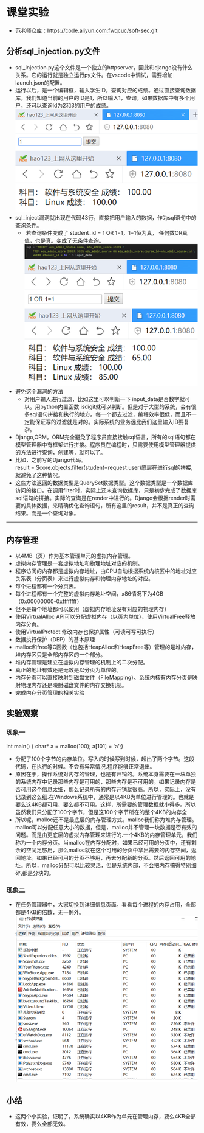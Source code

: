 # 课堂实验
* 范老师仓库：https://code.aliyun.com:fwqcuc/soft-sec.git
## 分析sql_injection.py文件
* sql_injection.py这个文件是一个独立的httpserver，因此和django没有什么关系。它的运行就是独立运行py文件。在vscode中调试，需要增加launch.json的配置。
* 运行以后，是一个编辑框，输入学生ID，查询对应的成绩。通过直接查询数据库，我们知道当前的用户的ID是1，所以输入1，查询。如果数据库中有多个用户，还可以查询Id为2和3的用户的成绩。  
![](images/1.png)   
![](images/2.png)   
* sql_inject漏洞就出现在代码43行，直接把用户输入的数据，作为sql语句中的查询条件。
  *  若查询条件变成了 student_id = 1 OR 1=1，1=1恒为真， 任何数OR真值，也是真。变成了无条件查询。     
![](images/3.png)     
![](images/4.png)     
![](images/5.png)   
* 避免这个漏洞的方法     
  * 对用户输入进行过滤，比如这里可以判断一下 input_data是否数字就可以。用python内置函数 isdigit就可以判断。但是对于大型的系统，会有很多sql语句拼接和执行的地方。每一个都去过滤，编程效率很低，而且不一定能保证写的过滤就是对的。实际系统的业务远比我们这里输入ID要复杂。      
* Django,ORM。ORM完全避免了程序员直接接触sql语言，所有的sql语句都在模型管理器中有框架进行拼接。程序员在编程时，只需要使用模型管理器提供的方法进行查询，创建等，就可以了。
* 比如，之前写的Django代码。result = Score.objects.filter(student=request.user)底层在进行sql的拼接,就避免了这种情况。
* 这些方法返回的数据类型是QuerySet数据类型。这个数据类型是一个数据库访问的接口。在调用filter时，实际上还未查询数据库，只是初步完成了数据库sql语句的拼接。实际的查询是在render中进行的。Django会根据render时需要的具体数据，来精确优化查询语句，所有这里的result，并不是真正的查询结果。而是一个查询对象。

*********
## 内存管理
* 以4MB（页）作为基本管理单元的虚拟内存管理。
* 虚拟内存管理是一套虚拟地址和物理地址对应的机制。
* 程序访问的内存都是虚拟内存地址，由CPU自动根据系统内核区中的地址对应关系表（分页表）来进行虚拟内存和物理内存地址的对应。
* 每个进程都有一个分页表。
* 每个进程都有一个完整的虚拟内存地址空间，x86情况下为4GB（0x00000000-0xffffffff）
* 但不是每个地址都可以使用（虚拟内存地址没有对应的物理内存）
* 使用VirtualAlloc API可以分配虚拟内存（以页为单位）、使用VirtualFree释放内存分页。
* 使用VirtualProtect 修改内存也保护属性（可读可写可执行）
* 数据执行保护（DEP）的基本原理
* malloc和free等C函数（也包括HeapAlloc和HeapFree等）管理的是堆内存，堆内存区只是全部内存区的一个部分。
* 堆内存管理是建立在虚拟内存管理的机制上的二次分配。
* 真正的地址有效还是无效是以分页为单位的。
* 内存分页可以直接映射到磁盘文件（FileMapping）、系统内核有内存分页是映射物理内存还是映射磁盘文件的内存交换机制。
* 完成内存分页管理的相关实验

## 实验观察
### 现象一
int main() 
{
 char* a = malloc(100);
 a[101] = 'a';}
* 分配了100个字节的内存单位。写入的时候写到时候，超出了两个字节。这段代码，在执行的时候。不会有异常情况.程序能够正常退出。
* 原因在于，操作系统对内存的管理，也是有开销的。系统本身需要在一块单独的系统内存中记录那些内存是可用的，那些内存是不可用的。如果记录内存是否可用这个信息太细，那么记录所有的内存开销就很高。所以，实际上，没有记录到这么细.在Windows系统中，通常是以4KB为单位进行管理的。也就是要么这4KB都可用，要么都不可用。这样，所需要的管理数据就小得多。所以虽然我们只分配了100个字节，但是这100个字节所在的整个4KB的内存全
* 所以呢，malloc还不是最底层的内存管理方式。malloc我们称为堆内存管理。malloc可以分配任意大小的数据，但是，malloc并不管理一块数据是否有效的问题。而是由更底层的虚拟内存管理来进行的.一个4KB的内存管理单元，我们称为一个内存分页。当malloc在内存分配时，如果已经可用的分页中，还有剩余的空间足够用，那么malloc就在这个可用的分页中拿出需要的内存空间，返回地址。如果已经可用的分页不够用，再去分配新的分页。然后返回可用的地址。所以，malloc分配可以比较灵活，但是系统内部，不会把内存搞得特别细碎,都是分块的。
### 现象二
* 在任务管理器中，大家切换到详细信息页面。看看每个进程的内存占用，全部都是4KB的倍数，无一例外。
![](images/6.png)     

## 小结
* 这两个小实验，证明了，系统确实以4KB作为单元在管理内存，要么4KB全部有效，要么全部无效。